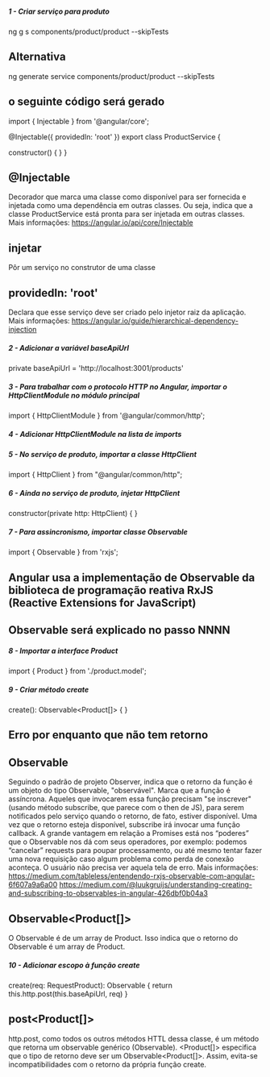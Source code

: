 ##### 1 - Criar serviço para produto
ng g s components/product/product --skipTests

## Alternativa
ng generate service components/product/product --skipTests

## o seguinte código será gerado
import { Injectable } from '@angular/core';

@Injectable({
  providedIn: 'root'
})
export class ProductService {

  constructor() { }
}

## @Injectable
Decorador que marca uma classe como disponível para ser fornecida e injetada como uma dependência em outras classes. Ou seja, indica que a classe ProductService está pronta para ser injetada em outras classes.
Mais informações: https://angular.io/api/core/Injectable

## injetar
Pôr um serviço no construtor de uma classe

## providedIn: 'root'
Declara que esse serviço deve ser criado pelo injetor raiz da aplicação.
Mais informações: https://angular.io/guide/hierarchical-dependency-injection


##### 2 - Adicionar a variável baseApiUrl
private baseApiUrl = 'http://localhost:3001/products'


##### 3 - Para trabalhar com o protocolo HTTP no Angular, importar o HttpClientModule no módulo principal
import { HttpClientModule } from '@angular/common/http';


##### 4 - Adicionar HttpClientModule na lista de imports


##### 5 - No serviço de produto, importar a classe HttpClient
import { HttpClient } from "@angular/common/http";


##### 6 - Ainda no serviço de produto, injetar HttpClient
constructor(private http: HttpClient) { }


##### 7 - Para assincronismo, importar classe Observable
import { Observable } from 'rxjs';

## Angular usa a implementação de Observable da biblioteca de programação reativa RxJS (Reactive Extensions for JavaScript)

## Observable será explicado no passo NNNN


##### 8 - Importar a interface Product
import { Product } from './product.model';


##### 9 - Criar método create
create(): Observable<Product[]> {  }

## Erro por enquanto que não tem retorno

## Observable
Seguindo o padrão de projeto Observer, indica que o retorno da função é um objeto do tipo Observable, "observável". Marca que a função é assíncrona. Aqueles que invocarem essa função precisam "se inscrever" (usando método subscribe, que parece com o then de JS), para serem notificados pelo serviço quando o retorno, de fato, estiver disponível. Uma vez que o retorno esteja disponível, subscribe irá invocar uma função callback.
A grande vantagem em relação a Promises está nos “poderes” que o Observable nos dá com seus operadores, por exemplo: podemos “cancelar” requests para poupar processamento, ou até mesmo tentar fazer uma nova requisição caso algum problema como perda de conexão aconteça. O usuário não precisa ver aquela tela de erro.
Mais informações:
https://medium.com/tableless/entendendo-rxjs-observable-com-angular-6f607a9a6a00
https://medium.com/@luukgruijs/understanding-creating-and-subscribing-to-observables-in-angular-426dbf0b04a3

## Observable<Product[]>
O Observable é de um array de Product. Isso indica que o retorno do Observable é um array de Product.


##### 10 - Adicionar escopo à função create
create(req: RequestProduct): Observable<Product> {
  return this.http.post<Product>(this.baseApiUrl, req)
}

## post<Product[]>
http.post, como todos os outros métodos HTTL dessa classe, é um método que retorna um observable genérico (Observable<Object>). <Product[]> especifica que o tipo de retorno deve ser um Observable<Product[]>. Assim, evita-se incompatibilidades com o retorno da própria função create.
